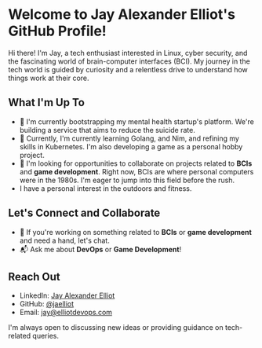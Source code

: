 # Welcome to Jay Alexander Elliot's GitHub Profile!

Hi there! I'm Jay, a tech enthusiast interested in Linux, cyber security, and the fascinating world of brain-computer interfaces (BCI). My journey in the tech world is guided by curiosity and a relentless drive to understand how things work at their core.

## What I'm Up To

- 🔭 I'm currently bootstrapping my mental health startup's platform. We're building a service that aims to reduce the suicide rate.
- 🌱 Currently, I'm currently learning Golang, and Nim, and refining my skills in Kubernetes. I'm also developing a game as a personal hobby project.
- 💼 I'm looking for opportunities to collaborate on projects related to **BCIs** and **game development**. Right now, BCIs are where personal computers were in the 1980s. I'm eager to jump into this field before the rush.
- I have a personal interest in the outdoors and fitness.

## Let's Connect and Collaborate

- 🤝 If you're working on something related to **BCIs** or **game development** and need a hand, let's chat.
- 📬 Ask me about **DevOps** or **Game Development**!

## Reach Out

- LinkedIn: [Jay Alexander Elliot](https://www.linkedin.com/in/jayalexanderelliot/)
- GitHub: [@jaelliot](https://github.com/jaelliot)
- Email: [jay@elliotdevops.com](mailto:jay@elliotdevops.com)

I'm always open to discussing new ideas or providing guidance on tech-related queries.


